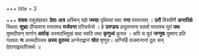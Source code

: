 +++
title = 3

+++
**वसवः** वसुसंज्ञकाः **देवाः** **अत्र** अस्मिन् यज्ञे **ज्मयाः** पृथिव्यां भवाः **रन्त** रमयन्ताम् । **उरौ** विस्तीर्णे **अन्तरिक्षे** स्थिताः **शुभ्राः** दीप्यमाना मरुतश्च **मर्जयन्त** परिचर्यन्ते । हे **उरुज्रयः** प्रभूतगमना वसवो मस्तश्च यूयं **पथः** युष्मदीयान् मार्गान् **अर्वाक्** अस्मदभिमुखं यथा भवति तथा **कृणुध्वं** कुरुत । अपि च यूयं **जग्मुषः** युष्मान् प्रति गतवतः **नः** अस्मदीयस्य **अस्य** **दूतस्य** अग्नेराह्वानं **श्रोत** शृणुत। अग्निर्हि यजमानानां दूतः सन् देवानाह्वयतीत्यर्थः ॥